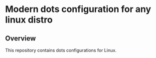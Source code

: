 # Modern dots configuration for any linux distro

## Overview

This repository contains dots configurations for Linux.